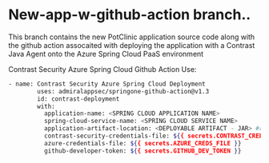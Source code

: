 # New-app-w-github-action branch..

This branch contains the new PotClinic application source code along with the github action assocaited with deploying the application with a Contrast Java Agent onto the Azure Spring Cloud PaaS environment

Contrast Security Azure Spring Cloud Github Action Use:

```sh
- name: Contrast Security Azure Spring Cloud Deployment
        uses: admiralappsec/springone-github-action@v1.3
        id: contrast-deployment
        with:
          application-name: <SPRING CLOUD APPLICATION NAME>
          spring-cloud-service-name: <SPRING CLOUD SERVICE NAME>
          application-artifact-location: <DEPLOYABLE ARTIFACT - JAR> #relative to '/github/workspace/'
          contrast-security-credentials-file: ${{ secrets.CONTRAST_CREDS_FILE }}
          azure-credentials-file: ${{ secrets.AZURE_CREDS_FILE }}
          github-developer-token: ${{ secrets.GITHUB_DEV_TOKEN }}
```
